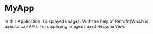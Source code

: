 # MyApp
In this Application. I displayed images.
With the help of Retrofit(Which is used to call API).
For displaying images i used RecyclerView.
